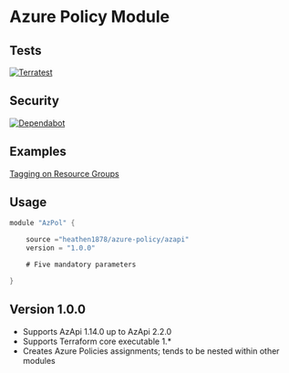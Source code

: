 # Azure Policy Module

## Tests

[![Terratest](https://github.com/heathen1878/terraform-azapi-azure-policy/actions/workflows/module_tests.yaml/badge.svg)](https://github.com/heathen1878/terraform-azapi-azure-policy/actions/workflows/module_tests.yaml)

## Security

[![Dependabot](https://img.shields.io/badge/dependabot-active-brightgreen?style=flat-square&logo=dependabot)](https://github.com/heathen1878/terraform-azapi-azure-policy/security/dependabot)

## Examples

[Tagging on Resource Groups](examples/tagging/README.md)

## Usage

```go
module "AzPol" {

    source ="heathen1878/azure-policy/azapi"
    version = "1.0.0"

    # Five mandatory parameters

}

```

## Version 1.0.0

- Supports AzApi 1.14.0 up to AzApi 2.2.0
- Supports Terraform core executable 1.*
- Creates Azure Policies assignments; tends to be nested within other modules
